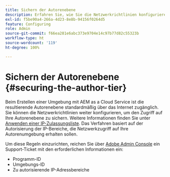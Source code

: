 ```yaml
---
title: Sichern der Autorenebene
description: Erfahren Sie, wie Sie die Netzwerkrichtlinien konfigurieren, um den Zugriff auf Ihre Autorenebene zu sichern.
exl-id: f5be90a4-266a-4d23-8e8b-94156f0264d5
feature: Configuring
role: Admin
source-git-commit: f66ea281e6abc373e9704e14c97b77d82c55323b
workflow-type: ht
source-wordcount: '119'
ht-degree: 100%

---
```


# Sichern der Autorenebene {#securing-the-author-tier}

Beim Erstellen einer Umgebung mit AEM as a Cloud Service ist die resultierende Autorenebene standardmäßig über das Internet zugänglich. Sie können die Netzwerkrichtlinien weiter konfigurieren, um den Zugriff auf Ihre Autorenebene zu sichern. Weitere Informationen finden Sie unter [Anwenden einer IP-Zulassungsliste](https://experienceleague.adobe.com/docs/experience-manager-cloud-service/content/implementing/using-cloud-manager/ip-allow-lists/apply-allow-list.html?lang=de). Das Verfahren basiert auf der Autorisierung der IP-Bereiche, die Netzwerkzugriff auf Ihre Autorenumgebung erhalten sollen.

Um diese Regeln einzurichten, reichen Sie über [Adobe Admin Console](https://adminconsole.adobe.com/) ein Support-Ticket mit den erforderlichen Informationen ein:

* Programm-ID
* Umgebungs-ID
* Zu autorisierende IP-Adressbereiche

